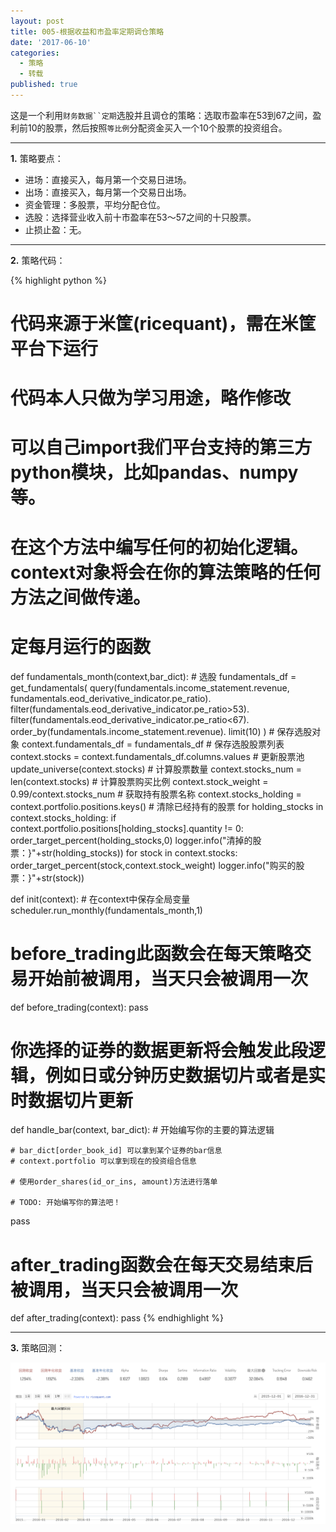 ```yaml
---
layout: post
title: 005-根据收益和市盈率定期调仓策略
date: '2017-06-10'
categories:
  - 策略
  - 转载
published: true
---
```


这是一个利用`财务数据``定期`选股并且调仓的策略：选取市盈率在53到67之间，盈利前10的股票，然后按照`等比例`分配资金买入一个10个股票的投资组合。

---

**1.** 策略要点：

* 进场：直接买入，每月第一个交易日进场。
* 出场：直接买入，每月第一个交易日出场。 
* 资金管理：多股票，平均分配仓位。
* 选股：选择营业收入前十市盈率在53～57之间的十只股票。
* 止损止盈：无。

-----

**2.** 策略代码：

{% highlight python %}
 # 代码来源于米筐(ricequant)，需在米筐平台下运行
 # 代码本人只做为学习用途，略作修改

 # 可以自己import我们平台支持的第三方python模块，比如pandas、numpy等。

 # 在这个方法中编写任何的初始化逻辑。context对象将会在你的算法策略的任何方法之间做传递。
 # 定每月运行的函数
def fundamentals_month(context,bar_dict):
    # 选股
    fundamentals_df = get_fundamentals(
        query(fundamentals.income_statement.revenue,
        fundamentals.eod_derivative_indicator.pe_ratio).
        filter(fundamentals.eod_derivative_indicator.pe_ratio>53).
        filter(fundamentals.eod_derivative_indicator.pe_ratio<67).
        order_by(fundamentals.income_statement.revenue).
        limit(10)
        )
    # 保存选股对象
    context.fundamentals_df = fundamentals_df
    # 保存选股股票列表
    context.stocks = context.fundamentals_df.columns.values
    # 更新股票池
    update_universe(context.stocks)
    # 计算股票数量
    context.stocks_num = len(context.stocks)
    # 计算股票购买比例
    context.stock_weight = 0.99/context.stocks_num
    # 获取持有股票名称
    context.stocks_holding = context.portfolio.positions.keys()
    # 清除已经持有的股票
    for holding_stocks in context.stocks_holding:
        if context.portfolio.positions[holding_stocks].quantity != 0:
            order_target_percent(holding_stocks,0)
            logger.info("清掉的股票：}"+str(holding_stocks))
    for stock in context.stocks:
        order_target_percent(stock,context.stock_weight)
        logger.info("购买的股票：}"+str(stock))
    
def init(context):
    # 在context中保存全局变量
    scheduler.run_monthly(fundamentals_month,1)
    
    

 # before_trading此函数会在每天策略交易开始前被调用，当天只会被调用一次
def before_trading(context):
    pass


 # 你选择的证券的数据更新将会触发此段逻辑，例如日或分钟历史数据切片或者是实时数据切片更新
def handle_bar(context, bar_dict):
    # 开始编写你的主要的算法逻辑

    # bar_dict[order_book_id] 可以拿到某个证券的bar信息
    # context.portfolio 可以拿到现在的投资组合信息

    # 使用order_shares(id_or_ins, amount)方法进行落单

    # TODO: 开始编写你的算法吧！
   pass

 # after_trading函数会在每天交易结束后被调用，当天只会被调用一次
def after_trading(context):
    pass
{% endhighlight %}

-----

**3.** 策略回测：

![005-根据收益和市盈率定期调仓策略](https://raw.githubusercontent.com/OrangeUFO/orangeufo.github.io/master/static/img/_posts/005.png  "005-根据收益和市盈率定期调仓策略")
